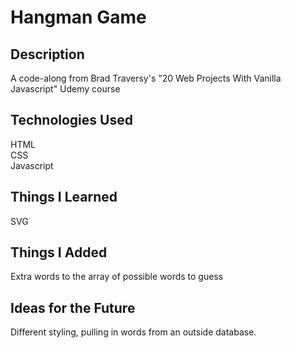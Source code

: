 # Hangman Game

## Description
 A code-along from Brad Traversy's "20 Web Projects With Vanilla Javascript" Udemy course

## Technologies Used  
HTML  
CSS  
Javascript  

## Things I Learned
SVG

## Things I Added
Extra words to the array of possible words to guess

## Ideas for the Future  
Different styling, pulling in words from an outside database.